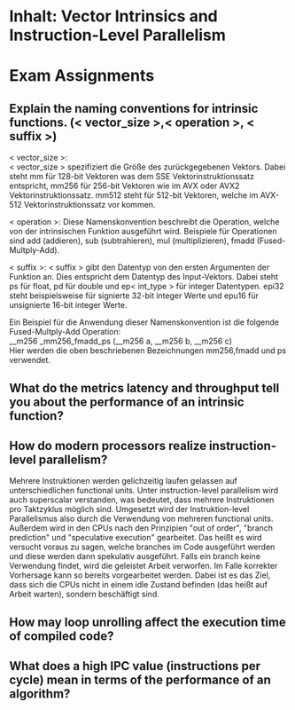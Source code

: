 # Inhalt: Vector Intrinsics and Instruction-Level Parallelism  
 

# Exam Assignments 


## Explain the naming conventions for intrinsic functions. (< vector_size >,< operation >, < suffix >)

< vector_size >:  
< vector_size > spezifiziert die Größe des zurückgegebenen Vektors. Dabei steht mm für 128-bit Vektoren was dem SSE Vektorinstruktionssatz entspricht, mm256 für 256-bit Vektoren wie im AVX oder AVX2 Vektorinstruktionssatz. mm512 steht für 512-bit Vektoren, welche im AVX-512 Vektorinstruktionssatz vor kommen.

< operation >:
Diese Namenskonvention beschreibt die Operation, welche von der intrinsischen Funktion ausgeführt wird. Beispiele für Operationen sind add (addieren), sub (subtrahieren), mul (multiplizieren), fmadd (Fused-Multply-Add).

< suffix >:
< suffix > gibt den Datentyp von den ersten Argumenten der Funktion an. Dies entspricht dem Datentyp des Input-Vektors. Dabei steht ps für float, pd für double und ep< int_type > für integer Datentypen. epi32 steht beispielsweise für signierte 32-bit integer Werte und epu16 für unsignierte 16-bit integer Werte.

Ein Beispiel für die Anwendung dieser Namenskonvention ist die folgende Fused-Multply-Add Operation:  
__m256 _mm256_fmadd_ps (__m256 a, __m256 b, __m256 c)  
Hier werden die oben beschriebenen Bezeichnungen mm256,fmadd und ps verwendet.


## What do the metrics latency and throughput tell you about the performance of an intrinsic function?


## How do modern processors realize instruction-level parallelism?

Mehrere Instruktionen werden gelichzeitig laufen gelassen auf unterschiedlichen functional units. Unter instruction-level parallelism wird auch superscalar verstanden, was bedeutet, dass mehrere Instruktionen pro Taktzyklus möglich sind. Umgesetzt wird der Instruktion-level Parallelismus also durch die Verwendung von mehreren functional units. Außerdem wird in den CPUs nach den Prinzipien "out of order", "branch prediction" und "speculative execution" gearbeitet. Das heißt es wird versucht voraus zu sagen, welche branches im Code ausgeführt werden und diese werden dann spekulativ ausgeführt. Falls ein branch keine Verwendung findet, wird die geleistet Arbeit verworfen. Im Falle korrekter Vorhersage kann so bereits vorgearbeitet werden. Dabei ist es das Ziel, dass sich die CPUs nicht in einem idle Zustand befinden (das heißt auf Arbeit warten), sondern beschäftigt sind. 



## How may loop unrolling affect the execution time of compiled code?



## What does a high IPC value (instructions per cycle) mean in terms of the performance of an algorithm?
